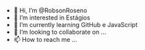 - 👋 Hi, I’m @RobsonRoseno
- 👀 I’m interested in  Estágios
- 🌱 I’m currently learning  GitHub e JavaScript
- 💞️ I’m looking to collaborate on ...
- 📫 How to reach me ...

<!---
RobsonRoseno/RobsonRoseno is a ✨ special ✨ repository because its `README.md` (this file) appears on your GitHub profile.
You can click the Preview link to take a look at your changes.
--->
